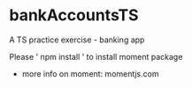 # bankAccountsTS
A TS practice exercise  - banking app

Please ' npm install ' to install moment package 

- more info on moment: momentjs.com
